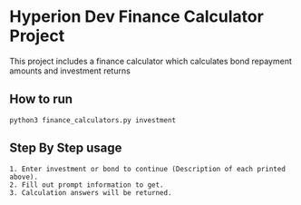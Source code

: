 # Hyperion Dev Finance Calculator Project 

This project includes a finance calculator which calculates bond repayment amounts and investment returns

## How to run 

```
python3 finance_calculators.py investment
```
## Step By Step usage 
```
1. Enter investment or bond to continue (Description of each printed above).
2. Fill out prompt information to get. 
3. Calculation answers will be returned.
```